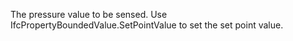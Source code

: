 The pressure value to be sensed. Use IfcPropertyBoundedValue.SetPointValue to set the set point value.